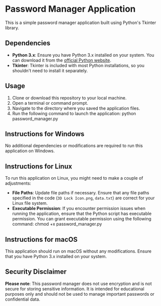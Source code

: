 # Password Manager Application

This is a simple password manager application built using Python's Tkinter library.

## Dependencies

- **Python 3.x**: Ensure you have Python 3.x installed on your system. You can download it from the [official Python website](https://www.python.org/downloads/).
- **Tkinter**: Tkinter is included with most Python installations, so you shouldn't need to install it separately.

## Usage

1. Clone or download this repository to your local machine.
2. Open a terminal or command prompt.
3. Navigate to the directory where you saved the application files.
4. Run the following command to launch the application:
  python password_manager.py

## Instructions for Windows

No additional dependencies or modifications are required to run this application on Windows.

## Instructions for Linux

To run this application on Linux, you might need to make a couple of adjustments:

- **File Paths**: Update file paths if necessary. Ensure that any file paths specified in the code (`3D Lock Icon.png`, `data.txt`) are correct for your Linux file system.
- **Executable Permission**: If you encounter permission issues when running the application, ensure that the Python script has executable permission. You can grant executable permission using the following command:
  chmod +x password_manager.py


## Instructions for macOS

This application should run on macOS without any modifications. Ensure that you have Python 3.x installed on your system.

## Security Disclaimer

**Please note**: This password manager does not use encryption and is not secure for storing sensitive information. It is intended for educational purposes only and should not be used to manage important passwords or confidential data.



